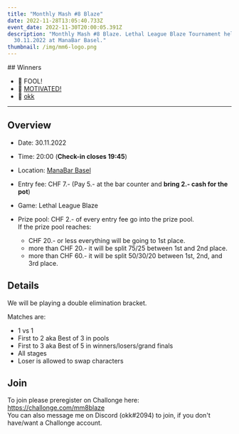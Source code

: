 ```yaml
---
title: "Monthly Mash #8 Blaze"
date: 2022-11-28T13:05:40.733Z
event_date: 2022-11-30T20:00:05.391Z
description: "Monthly Mash #8 Blaze. Lethal League Blaze Tournament held on the
  30.11.2022 at ManaBar Basel."
thumbnail: /img/mm6-logo.png
---
```

#﻿# Winners

- 🥇 FOOL!
- 🥈 [MOTIVATED!](https://twitter.com/ULTRAMOTIVATED)
- 🥉 [okk](https://twitter.com/okk2094)

- - -

## Overview

* Date: 30.11.2022
* Time: 20:00 (**Check-in closes 19:45**)
* Location: [ManaBar Basel](https://manabar.ch/)
* Entry fee: CHF 7.- (Pay 5.- at the bar counter and **bring 2.- cash for the pot**)
* Game: Lethal League Blaze
* Prize pool: CHF 2.- of every entry fee go into the prize pool.\
  If the prize pool reaches:

  * CHF 20.- or less everything will be going to 1st place.
  * more than CHF 20.- it will be split 75/25 between 1st and 2nd place.
  * more than CHF 60.- it will be split 50/30/20 between 1st, 2nd, and 3rd place.

## Details

We will be playing a double elimination bracket.

Matches are:

* 1 vs 1
* First to 2 aka Best of 3 in pools
* First to 3 aka Best of 5 in winners/losers/grand finals
* All stages
* Loser is allowed to swap characters

## Join

To join please preregister on Challonge here: <https://challonge.com/mm8blaze>\
You can also message me on Discord (okk#2094) to join, if you don't have/want a Challonge account.